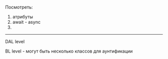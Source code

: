 
Посмотреть:
1. атрибуты
2. await - async
3. 

----



DAL level

BL level - могут быть несколько классов для аунтификации